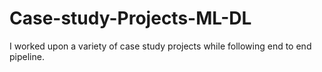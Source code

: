 # Case-study-Projects-ML-DL
I worked upon a variety of case study projects while following end to end pipeline.
